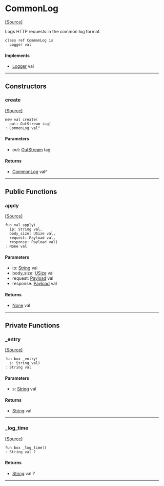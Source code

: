# CommonLog
<span class="source-link">[[Source]](src/http/common_log.md#L3)</span>

Logs HTTP requests in the common log format.


```pony
class ref CommonLog is
  Logger val
```

#### Implements

* [Logger](http-Logger.md) val

---

## Constructors

### create
<span class="source-link">[[Source]](src/http/common_log.md#L9)</span>


```pony
new val create(
  out: OutStream tag)
: CommonLog val^
```
#### Parameters

*   out: [OutStream](builtin-OutStream.md) tag

#### Returns

* [CommonLog](http-CommonLog.md) val^

---

## Public Functions

### apply
<span class="source-link">[[Source]](src/http/common_log.md#L12)</span>


```pony
fun val apply(
  ip: String val,
  body_size: USize val,
  request: Payload val,
  response: Payload val)
: None val
```
#### Parameters

*   ip: [String](builtin-String.md) val
*   body_size: [USize](builtin-USize.md) val
*   request: [Payload](http-Payload.md) val
*   response: [Payload](http-Payload.md) val

#### Returns

* [None](builtin-None.md) val

---

## Private Functions

### _entry
<span class="source-link">[[Source]](src/http/common_log.md#L61)</span>


```pony
fun box _entry(
  s: String val)
: String val
```
#### Parameters

*   s: [String](builtin-String.md) val

#### Returns

* [String](builtin-String.md) val

---

### _log_time
<span class="source-link">[[Source]](src/http/common_log.md#L64)</span>


```pony
fun box _log_time()
: String val ?
```

#### Returns

* [String](builtin-String.md) val ?

---

